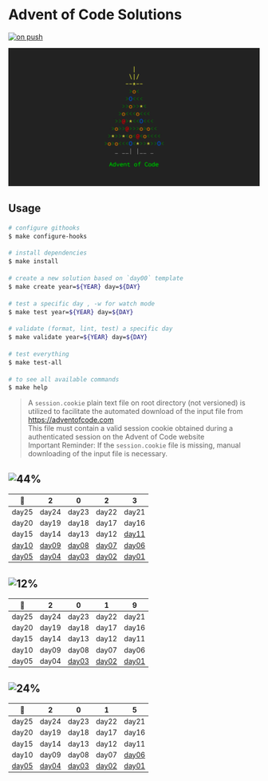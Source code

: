 # Advent of Code Solutions

[![on push](https://github.com/matheusaraujo/advent-of-code/actions/workflows/on-push.yaml/badge.svg)](https://github.com/matheusaraujo/advent-of-code/actions/workflows/on-push.yaml)

![AOC](docs/logo.png)

## Usage

```bash
# configure githooks
$ make configure-hooks

# install dependencies
$ make install

# create a new solution based on `day00` template
$ make create year=${YEAR} day=${DAY}

# test a specific day , -w for watch mode
$ make test year=${YEAR} day=${DAY}

# validate (format, lint, test) a specific day
$ make validate year=${YEAR} day=${DAY}

# test everything
$ make test-all

# to see all available commands
$ make help
```

> A `session.cookie` plain text file on root directory (not versioned) is utilized to facilitate the automated download of the input file from https://adventofcode.com <br>
> This file must contain a valid session cookie obtained during a authenticated session on the Advent of Code website <br>
> Important Reminder: If the `session.cookie` file is missing, manual downloading of the input file is necessary.

## ![44%](https://progress-bar.dev/44?title=2023)

|   :christmas_tree:    |           2           |           0           |           2           |           3           |
| :-------------------: | :-------------------: | :-------------------: | :-------------------: | :-------------------: |
|         day25         |         day24         |         day23         |         day22         |         day21         |
|         day20         |         day19         |         day18         |         day17         |         day16         |
|         day15         |         day14         |         day13         |         day12         | [day11](/2023/day11/) |
| [day10](/2023/day10/) | [day09](/2023/day09/) | [day08](/2023/day08)  | [day07](/2023/day07/) | [day06](/2023/day06/) |
| [day05](/2023day05/)  | [day04](/2023/day04/) | [day03](/2023/day03/) | [day02](/2023/day02/) | [day01](/2023/day01/) |

## ![12%](https://progress-bar.dev/12?title=2019)

| :christmas_tree: |   2   |          0           |          1           |           9           |
| :--------------: | :---: | :------------------: | :------------------: | :-------------------: |
|      day25       | day24 |        day23         |        day22         |         day21         |
|      day20       | day19 |        day18         |        day17         |         day16         |
|      day15       | day14 |        day13         |        day12         |         day11         |
|      day10       | day09 |        day08         |        day07         |         day06         |
|      day05       | day04 | [day03](2019/day03/) | [day02](/2019/day02) | [day01](/2019/day01/) |

## ![24%](https://progress-bar.dev/24?title=2015)

|   :christmas_tree:    |           2           |           0           |           1           |           5           |
| :-------------------: | :-------------------: | :-------------------: | :-------------------: | :-------------------: |
|         day25         |         day24         |         day23         |         day22         |         day21         |
|         day20         |         day19         |         day18         |         day17         |         day16         |
|         day15         |         day14         |         day13         |         day12         |         day11         |
|         day10         |         day09         |         day08         |         day07         | [day06](/2015/day06/) |
| [day05](/2015/day05/) | [day04](/2015/day04/) | [day03](/2015/day03/) | [day02](/2015/day02/) | [day01](/2015/day01/) |
